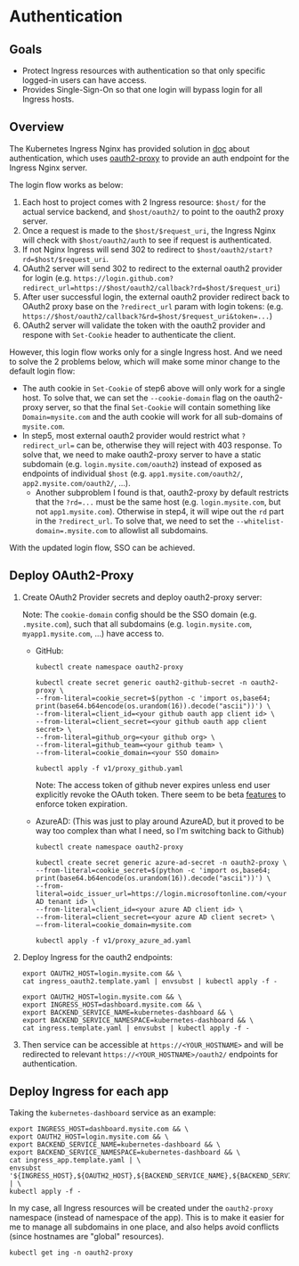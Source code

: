 # Authentication

## Goals

* Protect Ingress resources with authentication so that only specific logged-in users can have
  access.
* Provides Single-Sign-On so that one login will bypass login for all Ingress hosts.

## Overview

The Kubernetes Ingress Nginx has provided solution in
[doc](https://kubernetes.github.io/ingress-nginx/examples/auth/oauth-external-auth/) about
authentication, which uses [oauth2-proxy](https://github.com/oauth2-proxy/oauth2-proxy) to provide
an auth endpoint for the Ingress Nginx server.

The login flow works as below:

1. Each host to project comes with 2 Ingress resource: `$host/` for the actual service backend,
   and `$host/oauth2/` to point to the oauth2 proxy server.
2. Once a request is made to the `$host/$request_uri`, the Ingress Nginx will check with
   `$host/oauth2/auth` to see if request is authenticated.
3. If not Nginx Ingress will send 302 to redirect to `$host/oauth2/start?rd=$host/$request_uri`.
4. OAuth2 server will send 302 to redirect to the external oauth2 provider for login
   (e.g. `https://login.github.com?redirect_url=https://$host/oauth2/callback?rd=$host/$request_uri`)
5. After user successful login, the external oauth2 provider redirect back to OAuth2 proxy base on
   the `?redirect_url` param with login tokens:
   (e.g. `https://$host/oauth2/callback?&rd=$host/$request_uri&token=...`)
6. OAuth2 server will validate the token with the oauth2 provider and respone with `Set-Cookie`
   header to authenticate the client.

However, this login flow works only for a single Ingress host. And we need to solve the 2 problems
below, which will make some minor change to the default login flow:

* The auth cookie in `Set-Cookie` of step6 above will only work for a single host. To solve that,
  we can set the `--cookie-domain` flag on the oauth2-proxy server, so that the final `Set-Cookie`
  will contain something like `Domain=mysite.com` and the auth cookie will work for all sub-domains
  of `mysite.com`.
* In step5, most external oauth2 provider would restrict what `?redirect_url=` can be, otherwise
  they will reject with 403 response. To solve that, we need to make oauth2-proxy server to have
  a static subdomain (e.g. `login.mysite.com/oauth2`) instead of exposed as endpoints of individual
  `$host` (e.g. `app1.mysite.com/oauth2/`, `app2.mysite.com/oauth2/`, ...).
  * Another subproblem I found is that, oauth2-proxy by default restricts that the `?rd=...`
    must be the same host (e.g. `login.mysite.com`, but not `app1.mysite.com`). Otherwise in step4,
    it will wipe out the `rd` part in the `?redirect_url`. To solve that, we need to set the
    `--whitelist-domain=.mysite.com` to allowlist all subdomains.

With the updated login flow, SSO can be achieved.

## Deploy OAuth2-Proxy

1. Create OAuth2 Provider secrets and deploy oauth2-proxy server:

    Note: The `cookie-domain` config should be the SSO domain (e.g. `.mysite.com`), such that all
    subdomains (e.g. `login.mysite.com`, `myapp1.mysite.com`, ...) have access to.

    * GitHub:

      ```shell
      kubectl create namespace oauth2-proxy

      kubectl create secret generic oauth2-github-secret -n oauth2-proxy \
      --from-literal=cookie_secret=$(python -c 'import os,base64; print(base64.b64encode(os.urandom(16)).decode("ascii"))') \
      --from-literal=client_id=<your github oauth app client id> \
      --from-literal=client_secret=<your github oauth app client secret> \
      --from-literal=github_org=<your github org> \
      --from-literal=github_team=<your github team> \
      --from-literal=cookie_domain=<your SSO domain>

      kubectl apply -f v1/proxy_github.yaml
      ```

      Note: The access token of github never expires unless end user explicitly revoke the OAuth
      token. There seem to be beta
      [features](https://docs.github.com/en/developers/apps/building-github-apps/refreshing-user-to-server-access-tokens)
      to enforce token expiration.

    * AzureAD: (This was just to play around AzureAD, but it proved to be way too complex than what
      I need, so I'm switching back to Github)

      ```shell
      kubectl create namespace oauth2-proxy

      kubectl create secret generic azure-ad-secret -n oauth2-proxy \
      --from-literal=cookie_secret=$(python -c 'import os,base64; print(base64.b64encode(os.urandom(16)).decode("ascii"))') \
      --from-literal=oidc_issuer_url=https://login.microsoftonline.com/<your AD tenant id> \
      --from-literal=client_id=<your azure AD client id> \
      --from-literal=client_secret=<your azure AD client secret> \
      —-from-literal=cookie_domain=mysite.com

      kubectl apply -f v1/proxy_azure_ad.yaml
      ```

2. Deploy Ingress for the oauth2 endpoints:

    ```shell
    export OAUTH2_HOST=login.mysite.com && \
    cat ingress_oauth2.template.yaml | envsubst | kubectl apply -f -
    ```

    ```shell
    export OAUTH2_HOST=login.mysite.com && \
    export INGRESS_HOST=dashboard.mysite.com && \
    export BACKEND_SERVICE_NAME=kubernetes-dashboard && \
    export BACKEND_SERVICE_NAMESPACE=kubernetes-dashboard && \
    cat ingress.template.yaml | envsubst | kubectl apply -f -
    ```

3. Then service can be accessible at `https://<YOUR_HOSTNAME>` and will be redirected to
   relevant `https://<YOUR_HOSTNAME>/oauth2/` endpoints for authentication.

## Deploy Ingress for each app

Taking the `kubernetes-dashboard` service as an example:

```shell
export INGRESS_HOST=dashboard.mysite.com && \
export OAUTH2_HOST=login.mysite.com && \
export BACKEND_SERVICE_NAME=kubernetes-dashboard && \
export BACKEND_SERVICE_NAMESPACE=kubernetes-dashboard && \
cat ingress_app.template.yaml | \
envsubst '${INGRESS_HOST},${OAUTH2_HOST},${BACKEND_SERVICE_NAME},${BACKEND_SERVICE_NAMESPACE}' | \
kubectl apply -f -
```

In my case, all Ingress resources will be created under the `oauth2-proxy` namespace
(instead of namespace of the app). This is to make it easier for me to manage all subdomains in one place, and also helps avoid conflicts (since hostnames are "global" resources).

```shell
kubectl get ing -n oauth2-proxy
```
